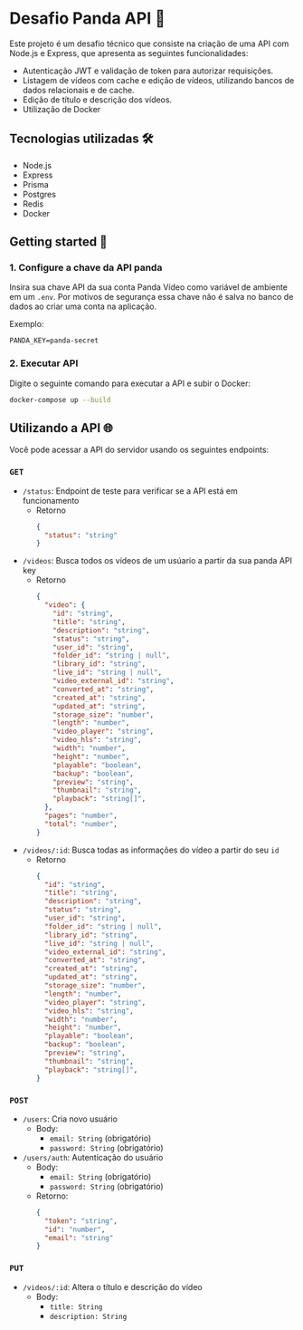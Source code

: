 # Desafio Panda API 🐼

Este projeto é um desafio técnico que consiste na criação de uma API com Node.js e Express, que apresenta as seguintes funcionalidades:

- Autenticação JWT e validação de token para autorizar requisições.
- Listagem de vídeos com cache e edição de vídeos, utilizando bancos de dados relacionais e de cache.
- Edição de título e descrição dos vídeos.
- Utilização de Docker

## Tecnologias utilizadas 🛠️

- Node.js
- Express
- Prisma
- Postgres
- Redis
- Docker

## Getting started 🚀

### 1. Configure a chave da API panda

Insira sua chave API da sua conta Panda Vídeo como variável de ambiente em um `.env`. Por motivos de segurança essa chave não é salva no banco de dados ao criar uma conta na aplicação.

Exemplo:

```
PANDA_KEY=panda-secret
```

### 2. Executar API

Digite o seguinte comando para executar a API e subir o Docker:

```bash
docker-compose up --build
```

## Utilizando a API 🌐

Você pode acessar a API do servidor usando os seguintes endpoints:

### `GET`

- `/status`: Endpoint de teste para verificar se a API está em funcionamento
  - Retorno
    ```json
    {
      "status": "string"
    }
    ```
- `/videos`: Busca todos os vídeos de um usúario a partir da sua panda API key
  - Retorno
    ```json
    {
      "video": {
        "id": "string",
        "title": "string",
        "description": "string",
        "status": "string",
        "user_id": "string",
        "folder_id": "string | null",
        "library_id": "string",
        "live_id": "string | null",
        "video_external_id": "string",
        "converted_at": "string",
        "created_at": "string",
        "updated_at": "string",
        "storage_size": "number",
        "length": "number",
        "video_player": "string",
        "video_hls": "string",
        "width": "number",
        "height": "number",
        "playable": "boolean",
        "backup": "boolean",
        "preview": "string",
        "thumbnail": "string",
        "playback": "string[]",
      },
      "pages": "number",
      "total": "number",
    }
    ```
- `/videos/:id`: Busca todas as informações do vídeo a partir do seu `id`
  - Retorno
    ```json
    {
      "id": "string",
      "title": "string",
      "description": "string",
      "status": "string",
      "user_id": "string",
      "folder_id": "string | null",
      "library_id": "string",
      "live_id": "string | null",
      "video_external_id": "string",
      "converted_at": "string",
      "created_at": "string",
      "updated_at": "string",
      "storage_size": "number",
      "length": "number",
      "video_player": "string",
      "video_hls": "string",
      "width": "number",
      "height": "number",
      "playable": "boolean",
      "backup": "boolean",
      "preview": "string",
      "thumbnail": "string",
      "playback": "string[]",
    }
    ```

### `POST`

- `/users`: Cria novo usuário
  - Body:
    - `email: String` (obrigatório)
    - `password: String` (obrigatório)
- `/users/auth`: Autenticação do usuário
  - Body:
    - `email: String` (obrigatório)
    - `password: String` (obrigatório)
  - Retorno:
    ```json
    {
      "token": "string",
      "id": "number",
      "email": "string"
    }
    ```

### `PUT`

- `/videos/:id`: Altera o título e descrição do vídeo
  - Body:
    - `title: String`
    - `description: String`
